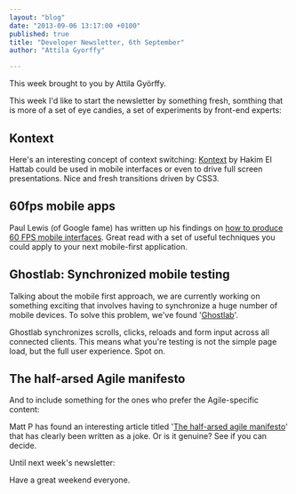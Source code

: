 ```yaml
---
layout: "blog"
date: "2013-09-06 13:17:00 +0100"
published: true
title: "Developer Newsletter, 6th September"
author: "Attila Gyorffy"

---
```


This week brought to you by Attila Györffy.

This week I'd like to start the newsletter by something fresh, somthing that is more of a set of eye candies, a set of experiments by front-end experts:

## Kontext

Here's an interesting concept of context switching: [Kontext](http://lab.hakim.se/kontext/) by Hakim El Hattab could be used in mobile interfaces or even to drive full screen presentations. Nice and fresh transitions driven by CSS3.

## 60fps mobile apps

Paul Lewis (of Google fame) has written up his findings on [how to produce 60 FPS mobile interfaces](http://aerotwist.com/blog/making-a-60fps-mobile-app/). Great read with a set of useful techniques you could apply to your next mobile-first application.

## Ghostlab: Synchronized mobile testing

Talking about the mobile first approach, we are currently working on something exciting that involves having to synchronize a huge number of mobile devices. To solve this problem, we've found '[Ghostlab](http://vanamco.com/ghostlab/)'.

Ghostlab synchronizes scrolls, clicks, reloads and form input across all connected clients. This means what you're testing is not the simple page load, but the full user experience. Spot on.

## The half-arsed Agile manifesto

And to include something for the ones who prefer the Agile-specific content:

Matt P has found an interesting article titled '[The half-arsed agile manifesto](http://www.halfarsedagilemanifesto.org)' that has clearly been written as a joke. Or is it genuine? See if you can decide.

Until next week's newsletter:

Have a great weekend everyone.
